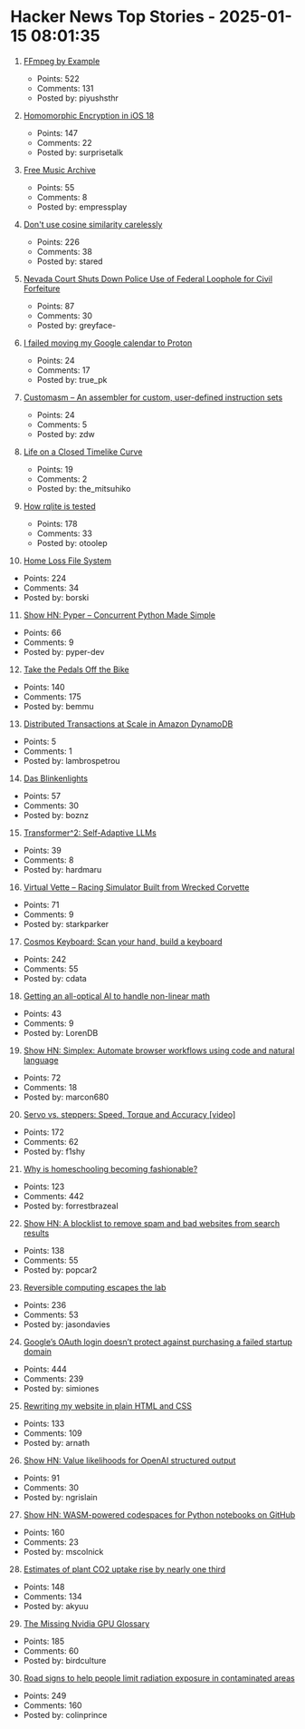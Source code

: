 # Hacker News Top Stories - 2025-01-15 08:01:35

1. [FFmpeg by Example](https://ffmpegbyexample.com/)
   - Points: 522
   - Comments: 131
   - Posted by: piyushsthr

2. [Homomorphic Encryption in iOS 18](https://boehs.org/node/homomorphic-encryption)
   - Points: 147
   - Comments: 22
   - Posted by: surprisetalk

3. [Free Music Archive](https://freemusicarchive.org/home)
   - Points: 55
   - Comments: 8
   - Posted by: empressplay

4. [Don't use cosine similarity carelessly](https://p.migdal.pl/blog/2025/01/dont-use-cosine-similarity/)
   - Points: 226
   - Comments: 38
   - Posted by: stared

5. [Nevada Court Shuts Down Police Use of Federal Loophole for Civil Forfeiture](https://ij.org/press-release/nevada-court-shuts-down-police-use-of-federal-loophole-for-civil-forfeiture/)
   - Points: 87
   - Comments: 30
   - Posted by: greyface-

6. [I failed moving my Google calendar to Proton](https://shilin.ca/i-tried-moving-my-google-calendar-to-proton-and-failed/)
   - Points: 24
   - Comments: 17
   - Posted by: true_pk

7. [Customasm – An assembler for custom, user-defined instruction sets](https://github.com/hlorenzi/customasm)
   - Points: 24
   - Comments: 5
   - Posted by: zdw

8. [Life on a Closed Timelike Curve](https://iopscience.iop.org/article/10.1088/1361-6382/ad98df#cqgad98dff1)
   - Points: 19
   - Comments: 2
   - Posted by: the_mitsuhiko

9. [How rqlite is tested](https://philipotoole.com/how-is-rqlite-tested/)
   - Points: 178
   - Comments: 33
   - Posted by: otoolep

10. [Home Loss File System](https://docs.google.com/spreadsheets/d/1TPeJzW5pa-BiJZjuEa1yGSFs7ZJetbnxf2gjMvv4tkc/edit?usp=sharing)
   - Points: 224
   - Comments: 34
   - Posted by: borski

11. [Show HN: Pyper – Concurrent Python Made Simple](https://github.com/pyper-dev/pyper)
   - Points: 66
   - Comments: 9
   - Posted by: pyper-dev

12. [Take the Pedals Off the Bike](https://www.fortressofdoors.com/take-the-pedals-off-the-bike/)
   - Points: 140
   - Comments: 175
   - Posted by: bemmu

13. [Distributed Transactions at Scale in Amazon DynamoDB](http://muratbuffalo.blogspot.com/2023/08/distributed-transactions-at-scale-in.html)
   - Points: 5
   - Comments: 1
   - Posted by: lambrospetrou

14. [Das Blinkenlights](https://rodyne.com/?p=1674)
   - Points: 57
   - Comments: 30
   - Posted by: boznz

15. [Transformer^2: Self-Adaptive LLMs](https://sakana.ai/transformer-squared/)
   - Points: 39
   - Comments: 8
   - Posted by: hardmaru

16. [Virtual Vette – Racing Simulator Built from Wrecked Corvette](https://www.instructables.com/Virtual-Vette-Racing-Simulator-Built-From-Wrecked-/)
   - Points: 71
   - Comments: 9
   - Posted by: starkparker

17. [Cosmos Keyboard: Scan your hand, build a keyboard](https://ryanis.cool/cosmos/)
   - Points: 242
   - Comments: 55
   - Posted by: cdata

18. [Getting an all-optical AI to handle non-linear math](https://arstechnica.com/science/2025/01/getting-an-all-optical-ai-to-handle-non-linear-math/)
   - Points: 43
   - Comments: 9
   - Posted by: LorenDB

19. [Show HN: Simplex: Automate browser workflows using code and natural language](https://www.simplex.sh/playground)
   - Points: 72
   - Comments: 18
   - Posted by: marcon680

20. [Servo vs. steppers: Speed, Torque and Accuracy [video]](https://www.youtube.com/watch?v=H-nO1F-AO9I)
   - Points: 172
   - Comments: 62
   - Posted by: f1shy

21. [Why is homeschooling becoming fashionable?](https://newsletter.goodtechthings.com/p/why-are-tech-people-suddenly-so-into)
   - Points: 123
   - Comments: 442
   - Posted by: forrestbrazeal

22. [Show HN: A blocklist to remove spam and bad websites from search results](https://github.com/popcar2/BadWebsiteBlocklist)
   - Points: 138
   - Comments: 55
   - Posted by: popcar2

23. [Reversible computing escapes the lab](https://spectrum.ieee.org/reversible-computing)
   - Points: 236
   - Comments: 53
   - Posted by: jasondavies

24. [Google’s OAuth login doesn’t protect against purchasing a failed startup domain](https://trufflesecurity.com/blog/millions-at-risk-due-to-google-s-oauth-flaw)
   - Points: 444
   - Comments: 239
   - Posted by: simiones

25. [Rewriting my website in plain HTML and CSS](https://www.vijayp.dev/blog/rewrite-plain-html/)
   - Points: 133
   - Comments: 109
   - Posted by: arnath

26. [Show HN: Value likelihoods for OpenAI structured output](https://arena-ai.github.io/structured-logprobs/)
   - Points: 91
   - Comments: 30
   - Posted by: ngrislain

27. [Show HN: WASM-powered codespaces for Python notebooks on GitHub](https://docs.marimo.io/guides/publishing/playground/#open-notebooks-hosted-on-github)
   - Points: 160
   - Comments: 23
   - Posted by: mscolnick

28. [Estimates of plant CO2 uptake rise by nearly one third](https://www.ornl.gov/news/plant-co2-uptake-rises-nearly-one-third-new-global-estimates)
   - Points: 148
   - Comments: 134
   - Posted by: akyuu

29. [The Missing Nvidia GPU Glossary](https://modal.com/gpu-glossary/readme)
   - Points: 185
   - Comments: 60
   - Posted by: birdculture

30. [Road signs to help people limit radiation exposure in contaminated areas](https://www.theautopian.com/if-you-ever-see-this-speed-sign-youre-probably-going-to-die/)
   - Points: 249
   - Comments: 160
   - Posted by: colinprince

